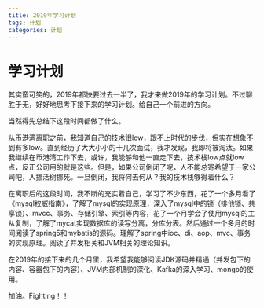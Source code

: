 ```yaml
---
title: 2019年学习计划
tags: 计划
categories: 计划
---
```




# 学习计划

其实蛮可笑的，2019年都快要过去一半了，我才来做2019年的学习计划。不过聊胜于无，好好地思考下接下来的学习计划。给自己一个前进的方向。

当然得先总结下这段时间都做了什么。

从币港湾离职之前，我知道自己的技术很low，跟不上时代的步伐，但实在想象不到有多low。直到经历了大大小小的十几次面试，我才发现，我即将被淘汰。如果我继续在币港湾工作下去，或许，我能够和他一直走下去，技术栈low点就low点，反正公司用的就是这些。但是，如果公司倒闭了呢，人不能总寄希望于一家公司吧，人挪活树挪死。一旦倒闭，我将何去何从？我的技术栈够得着什么？

在离职后的这段时间，我不断的充实着自己，学习了不少东西，花了一个多月看了《mysql权威指南》，了解了mysql的实现原理，深入了mysql中的锁（排他锁、共享锁）、mvcc、事务、存储引擎、索引等内容，花了一个月学会了使用mysql的主从复制，了解了mycat实现数据库的读写分离，分库分表。然后通过一个多月的时间阅读了spring5和mybatis的源码。理解了spring中ioc、di、aop、mvc、事务的实现原理。阅读了并发相关和JVM相关的理论知识。

在2019年的接下来的几个月里，我希望我能够阅读JDK源码并精通（并发包下的内容、容器包下的内容）、JVM内部机制的深化、Kafka的深入学习、mongo的使用。

加油。Fighting！！
